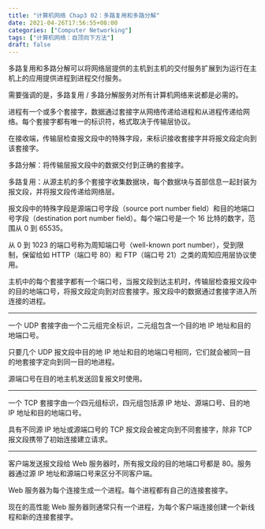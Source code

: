 ```yaml
---
title: "计算机网络 Chap3 02：多路复用和多路分解"
date: 2021-04-26T17:56:55+08:00
categories: ["Computer Networking"]
tags: ["计算机网络：自顶向下方法"]
draft: false
---
```


多路复用和多路分解可以将网络层提供的主机到主机的交付服务扩展到为运行在主机上的应用提供进程到进程交付服务。

需要强调的是，多路复用 / 多路分解服务对所有计算机网络来说都是必需的。

进程有一个或多个套接字，数据通过套接字从网络传递给进程和从进程传递给网络。每个套接字都有唯一的标识符，格式取决于传输层协议。

在接收端，传输层检查报文段中的特殊字段，来标识接收套接字并将报文段定向到该套接字。

多路分解：将传输层报文段中的数据交付到正确的套接字。

多路复用：从源主机的多个套接字收集数据块，每个数据块与首部信息一起封装为报文段，并将报文段传递给网络层。

报文段中的特殊字段是源端口号字段（source port number field）和目的地端口号字段（destination port number field）。每个端口号是一个 16 比特的数字，范围从 0 到 65535。

从 0 到 1023 的端口号称为周知端口号（well-known port number），受到限制，保留给如 HTTP（端口号 80）和 FTP（端口号 21）之类的周知应用层协议使用。

主机中的每个套接字都有一个端口号，当报文段到达主机时，传输层检查报文段中的目的地端口号，将报文段定向到对应套接字。报文段中的数据通过套接字进入所连接的进程。

---

一个 UDP 套接字由一个二元组完全标识，二元组包含一个目的地 IP 地址和目的地端口号。

只要几个 UDP 报文段中目的地 IP 地址和目的地端口号相同，它们就会被同一目的地套接字定向到同一目的地进程。

源端口号在目的地主机发送回复报文时使用。

---

一个 TCP 套接字由一个四元组标识，四元组包括源 IP 地址、源端口号、目的地 IP 地址和目的地端口号。

具有不同源 IP 地址或源端口号的 TCP 报文段会被定向到不同套接字，除非 TCP 报文段携带了初始连接建立请求。

---

客户端发送报文段给 Web 服务器时，所有报文段的目的地端口号都是 80。服务器通过源 IP 地址和源端口号来区分不同客户端。

Web 服务器为每个连接生成一个进程。每个进程都有自己的连接套接字。

现在的高性能 Web 服务器则通常只有一个进程，为每个客户端连接创建一个新线程和新的连接套接字。